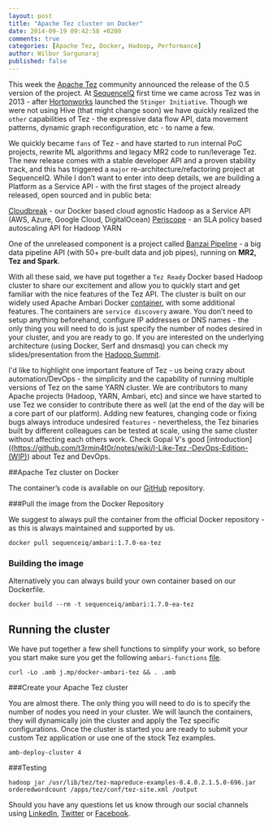 ```yaml
---
layout: post
title: "Apache Tez cluster on Docker"
date: 2014-09-19 09:42:58 +0200
comments: true
categories: [Apache Tez, Docker, Hadoop, Performance]
author: Wilbur Sargunaraj
published: false
---
```


This week the [Apache Tez](http://tez.apache.org/) community announced the release of the 0.5 version of the project. At [SequenceIQ](http://sequenceiq.com/) first time we came across Tez was in 2013 - after [Hortonworks](http://hortonworks.com/) launched the `Stinger Initiative`. Though we were not using Hive (that might change soon) we have quickly realized the `other` capabilities of Tez - the expressive data flow API, data movement patterns, dynamic graph reconfiguration, etc - to name a few. 

We quickly became `fans` of Tez - and have started to run internal PoC projects, rewrite ML algorithms and legacy MR2 code to run/leverage Tez. The new release comes with a stable developer API and a proven stability track, and this has triggered a `major` re-architecture/refactoring project at SequenceIQ. While I don’t want to enter into deep details, we are building a Platform as a Service API - with the first stages of the project already released, open sourced and in public beta: 

[Cloudbreak](http://blog.sequenceiq.com/blog/2014/07/18/announcing-cloudbreak/) - our Docker based cloud agnostic Hadoop as a Service API (AWS, Azure, Google Cloud, DigitalOcean)
[Periscope](http://blog.sequenceiq.com/blog/2014/08/27/announcing-periscope/) - an SLA policy based autoscaling API for Hadoop YARN

One of the unreleased component is a project called [Banzai Pipeline](http://docs.banzai.apiary.io/) - a big data pipeline API (with 50+ pre-built data and job pipes), running on **MR2, Tez and Spark**. 

With all these said, we have put together a `Tez Ready` Docker based Hadoop cluster to share our excitement and allow you to quickly start and get familiar with the nice features of the Tez API. The cluster is built on our widely used Apache Ambari Docker [container](http://blog.sequenceiq.com/blog/2014/06/19/multinode-hadoop-cluster-on-docker/), with some additional features. The containers are `service discovery` aware. You don’t need to setup anything beforehand, configure IP addresses or DNS names - the only thing you will need to do is just specify the number of nodes desired in your cluster, and you are ready to go. If you are interested on the underlying architecture (using Docker, Serf and dnsmasq) you can check my slides/presentation from the [Hadoop Summit](http://www.slideshare.net/JanosMatyas/docker-based-hadoop-provisioning).

I'd like to highlight one important feature of Tez - us being crazy about automation/DevOps - the simplicity and the capability of running multiple versions of Tez on the same YARN cluster. We are contributors to many Apache projects (Hadoop, YARN, Ambari, etc) and since we have started to use Tez we consider to contribute there as well (at the end of the day will be a core part of our platform). Adding new features, changing code or fixing bugs always introduce undesired `features` - nevertheless, the Tez binaries built by different colleagues can be tested at scale, using the same cluster without affecting each others work. Check Gopal V's good [introduction]((https://github.com/t3rmin4t0r/notes/wiki/I-Like-Tez,-DevOps-Edition-(WIP)) about Tez and DevOps.

##Apache Tez cluster on Docker

The container’s code is available on our [GitHub]() repository.

###Pull the image from the Docker Repository

We suggest to always pull the container from the official Docker repository - as this is always maintained and supported by us. 

```
docker pull sequenceiq/ambari:1.7.0-ea-tez
```

<!-- more -->

### Building the image

Alternatively you can always build your own container based on our Dockerfile. 

```
docker build --rm -t sequenceiq/ambari:1.7.0-ea-tez
```

## Running the cluster

We have put together a few shell functions to simplify your work, so before you start make sure you get the following `ambari-functions` [file](https://github.com/sequenceiq/docker-ambari/blob/1.7.0-ea-tez/ambari-functions). 

```
curl -Lo .amb j.mp/docker-ambari-tez && . .amb
```

###Create your Apache Tez cluster

You are almost there. The only thing you will need to do is to specify the number of nodes you need in your cluster. We will launch the containers, they will dynamically join the cluster and apply the Tez specific configurations. Once the cluster is started you are ready to submit your custom Tez application or use one of the stock Tez examples.

```
amb-deploy-cluster 4
```

###Testing

```
hadoop jar /usr/lib/tez/tez-mapreduce-examples-0.4.0.2.1.5.0-696.jar orderedwordcount /apps/tez/conf/tez-site.xml /output
```


Should you have any questions let us know through our social channels using [LinkedIn](https://www.linkedin.com/company/sequenceiq/), [Twitter](https://twitter.com/sequenceiq) or [Facebook](https://www.facebook.com/sequenceiq).
